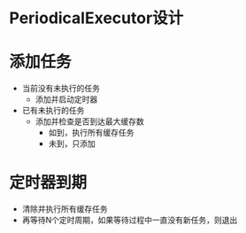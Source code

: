 # PeriodicalExecutor设计

# 添加任务

* 当前没有未执行的任务
  * 添加并启动定时器
* 已有未执行的任务
  * 添加并检查是否到达最大缓存数
    * 如到，执行所有缓存任务
    * 未到，只添加

# 定时器到期

* 清除并执行所有缓存任务
* 再等待N个定时周期，如果等待过程中一直没有新任务，则退出